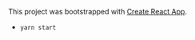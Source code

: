 This project was bootstrapped with [Create React App](https://github.com/facebookincubator/create-react-app).
* `yarn start`

